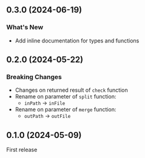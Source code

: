 ## 0.3.0 (2024-06-19)

### What's New

- Add inline documentation for types and functions

## 0.2.0 (2024-05-22)

### Breaking Changes

- Changes on returned result of `check` function
- Rename on parameter of `split` function:
    - `inPath` -> `inFile`
- Rename on parameter of `merge` function:
    - `outPath` -> `outFile`

## 0.1.0 (2024-05-09)

First release
